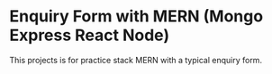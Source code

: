 # Enquiry Form with MERN (Mongo Express React Node)

This projects is for practice stack MERN with a typical enquiry form.